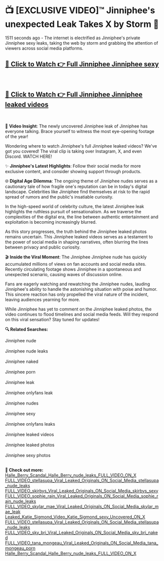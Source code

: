 # 📺 [EXCLUSIVE VIDEO]™ Jinniphee's unexpected Leak Takes X by Storm 🚀

1511 seconds ago - The internet is electrified as Jinniphee's private Jinniphee sexy leaks, taking the web by storm and grabbing the attention of viewers across social media platforms.

<h2><a href="https://github-6l9.pages.dev/link1">🔗 Click to Watch 👉 Full Jinniphee Jinniphee sexy</a></h2><br>
<h2><a href="https://github-6l9.pages.dev/link2">🔗 Click to Watch 👉 Full Jinniphee Jinniphee leaked videos</a></h2><br>

🎥 **Video Insight**: The newly uncovered Jinniphee leak of Jinniphee has everyone talking. Brace yourself to witness the most eye-opening footage of the year!

Wondering where to watch Jinniphee's full Jinniphee leaked videos? We've got you covered! The viral clip is taking over Instagram, X, and even Discord. WATCH HERE!

✨ **Jinniphee's Latest Highlights**: Follow their social media for more exclusive content, and consider showing support through products.

🌐 **Digital Age Dilemma**: The ongoing theme of Jinniphee nudes serves as a cautionary tale of how fragile one's reputation can be in today's digital landscape. Celebrities like Jinniphee find themselves at risk to the rapid spread of rumors and the public's insatiable curiosity.

In the high-speed world of celebrity culture, the latest Jinniphee leak highlights the ruthless pursuit of sensationalism. As we traverse the complexities of the digital era, the line between authentic entertainment and exploitation is becoming increasingly blurred.

As this story progresses, the truth behind the Jinniphee leaked photos remains uncertain. This Jinniphee leaked videos serves as a testament to the power of social media in shaping narratives, often blurring the lines between privacy and public curiosity.

🎬 **Inside the Viral Moment**: The Jinniphee Jinniphee nude has quickly accumulated millions of views on fan accounts and social media sites. Recently circulating footage shows Jinniphee in a spontaneous and unexpected scenario, causing waves of discussion online.

Fans are eagerly watching and rewatching the Jinniphee nudes, lauding Jinniphee's ability to handle the astonishing situation with poise and humor. This sincere reaction has only propelled the viral nature of the incident, leaving audiences yearning for more.

While Jinniphee has yet to comment on the Jinniphee leaked photos, the video continues to flood timelines and social media feeds. Will they respond on this viral sensation? Stay tuned for updates!

<strong>🔍 Related Searches:</strong>

Jinniphee nude
<br><br>
Jinniphee nude leaks
<br><br>
Jinniphee naked
<br><br>
Jinniphee porn
<br><br>
Jinniphee leak
<br><br>
Jinniphee onlyfans leak
<br><br>
Jinniphee nudes
<br><br>
Jinniphee sexy
<br><br>
Jinniphee onlyfans leaks
<br><br>
Jinniphee leaked videos
<br><br>
Jinniphee leaked photos
<br><br>
Jinniphee sexy photos
<br><br>



<strong>🔗 Check out more:</strong><br>
<a href="./Halle_Berry_Scandal_Halle_Berry_nude_leaks_FULL_VIDEO_ON_X.md">Halle_Berry_Scandal_Halle_Berry_nude_leaks_FULL_VIDEO_ON_X</a><br>
<a href="./FULL_VIDEO_stellasupa_Viral_Leaked_Originals_ON_Social_Media_stellasupa_nude_leaks.md">FULL_VIDEO_stellasupa_Viral_Leaked_Originals_ON_Social_Media_stellasupa_nude_leaks</a><br>
<a href="./FULL_VIDEO_skirbys_Viral_Leaked_Originals_ON_Social_Media_skirbys_sexy.md">FULL_VIDEO_skirbys_Viral_Leaked_Originals_ON_Social_Media_skirbys_sexy</a><br>
<a href="./FULL_VIDEO_sophie_rain_Viral_Leaked_Originals_ON_Social_Media_sophie_rain_nude_leaks.md">FULL_VIDEO_sophie_rain_Viral_Leaked_Originals_ON_Social_Media_sophie_rain_nude_leaks</a><br>
<a href="./FULL_VIDEO_skylar_mae_Viral_Leaked_Originals_ON_Social_Media_skylar_mae_leak.md">FULL_VIDEO_skylar_mae_Viral_Leaked_Originals_ON_Social_Media_skylar_mae_leak</a><br>
<a href="./Leaked_Katie_Sigmond_Video_Katie_Sigmond_sexy_Uncovered_ON_X.md">Leaked_Katie_Sigmond_Video_Katie_Sigmond_sexy_Uncovered_ON_X</a><br>
<a href="./FULL_VIDEO_stellasupa_Viral_Leaked_Originals_ON_Social_Media_stellasupa_nude_leaks.md">FULL_VIDEO_stellasupa_Viral_Leaked_Originals_ON_Social_Media_stellasupa_nude_leaks</a><br>
<a href="./FULL_VIDEO_sky_bri_Viral_Leaked_Originals_ON_Social_Media_sky_bri_naked.md">FULL_VIDEO_sky_bri_Viral_Leaked_Originals_ON_Social_Media_sky_bri_naked</a><br>
<a href="./FULL_VIDEO_tana_mongeau_Viral_Leaked_Originals_ON_Social_Media_tana_mongeau_porn.md">FULL_VIDEO_tana_mongeau_Viral_Leaked_Originals_ON_Social_Media_tana_mongeau_porn</a><br>
<a href="./Halle_Berry_Scandal_Halle_Berry_nude_leaks_FULL_VIDEO_ON_X.md">Halle_Berry_Scandal_Halle_Berry_nude_leaks_FULL_VIDEO_ON_X</a><br>
